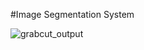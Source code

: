 #Image Segmentation System

![grabcut_output](https://user-images.githubusercontent.com/72161332/113038470-312b6380-91b4-11eb-9f37-1ea156d9443c.png)
